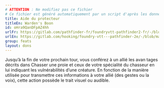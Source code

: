 ```yaml
---
# ATTENTION : Ne modifiez pas ce fichier
# Ce fichier est généré automatiquement par un script d'après les données du module Foundry VTT officiel et de sa traduction
title: Aide du protecteur
titleEn: Warden's Boon
id: oHra9QanDFpAZ4hh
urlFr: https://gitlab.com/pathfinder-fr/foundryvtt-pathfinder2-fr/-/blob/master/data/feats/oHra9QanDFpAZ4hh.htm
urlEn: https://gitlab.com/hooking/foundry-vtt---pathfinder-2e/-/blob/master/packs/data/feats.db/warden-s-boon.json
group: feats
layout: dons
---
```

Jusqu’à la fin de votre prochain tour, vous conférez à un allié les avan tages décrits dans Chasser une proie et ceux de votre spécialité du chasseur en lui indiquant les vulnérabilités d’une créature. En fonction de la manière utilisée pour transmettre ces informations à votre allié (des gestes ou la voix), cette action possède le trait visuel ou audible.


